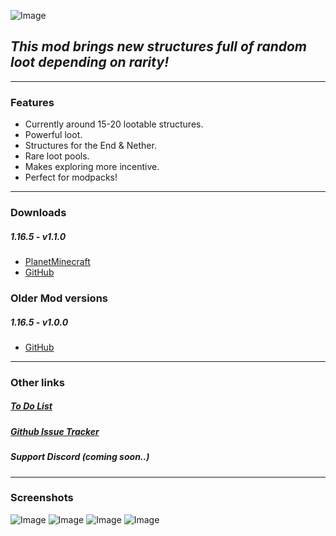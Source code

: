 <head>
   <link rel="apple-touch-icon" sizes="180x180" href="/graphics/ico/apple-touch-icon.png">
   <link rel="icon" type="image/png" sizes="32x32" href="/graphics/ico/favicon-32x32.png">
   <link rel="icon" type="image/png" sizes="16x16" href="/graphics/ico/favicon-16x16.png">
   <link rel="manifest" href="/graphics/ico/site.webmanifest">
   <link rel="mask-icon" href="/graphics/ico/safari-pinned-tab.svg" color="#5bbad5">
   <link rel="shortcut icon" href="/graphics/ico/favicon.ico">
   <meta name="msapplication-TileColor" content="#00a300">
   <meta name="msapplication-config" content="/browserconfig.xml">
   <meta name="theme-color" content="#ffffff">
</head>

![Image](https://lootablestructures.xotaz.xyz/graphics/frontpage.png)
## _This mod brings new structures full of random loot depending on rarity!_
---
### Features
- Currently around 15-20 lootable structures.
- Powerful loot.
- Structures for the End & Nether.
- Rare loot pools.
- Makes exploring more incentive.
- Perfect for modpacks!

---

### Downloads
##### 1.16.5 - v1.1.0
- [PlanetMinecraft](https://www.planetminecraft.com/mod/1-16-5-more-lootable-buildings-v1-0/ "1.16.5 v1.1.0")
- [GitHub](https://lootablestructures.xotaz.xyz/lootablestructures-1-16-5-1-0.jar "1.16.5 v1.0")

### Older Mod versions
##### 1.16.5 - v1.0.0

- [GitHub](https://github.com/Xotaz/More-Lootable-Structures/releases/download/1.16.5/LootableStructures-1.16.5-v1-0.jar "1.16.5 v1.0.0")

---
### Other links
##### [To Do List]
##### [Github Issue Tracker]
##### _Support Discord (coming soon..)_


   [Github Issue Tracker]: <https://github.com/Xotaz/More-Lootable-Structures/issues>
   [To Do list]: <https://trello.com/b/klrJ2XNX/more-lootable-resources>
   [Discord]: <https://discord.gg>
 
---
### Screenshots
![Image](https://lootablestructures.xotaz.xyz/graphics/1.png)
![Image](https://lootablestructures.xotaz.xyz/graphics/2.png)
![Image](https://lootablestructures.xotaz.xyz/graphics/3.png)
![Image](https://lootablestructures.xotaz.xyz/graphics/4.png)

